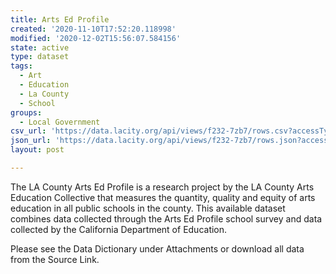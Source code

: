 ```yaml
---
title: Arts Ed Profile
created: '2020-11-10T17:52:20.118998'
modified: '2020-12-02T15:56:07.584156'
state: active
type: dataset
tags:
  - Art
  - Education
  - La County
  - School
groups:
  - Local Government
csv_url: 'https://data.lacity.org/api/views/f232-7zb7/rows.csv?accessType=DOWNLOAD'
json_url: 'https://data.lacity.org/api/views/f232-7zb7/rows.json?accessType=DOWNLOAD'
layout: post

---
```

The LA County Arts Ed Profile is a research project by the LA County Arts Education Collective that measures the quantity, quality and equity of arts education in all public schools in the county. This available dataset combines data collected through the Arts Ed Profile school survey and data collected by the California Department of Education.

Please see the Data Dictionary under Attachments or download all data from the Source Link.

